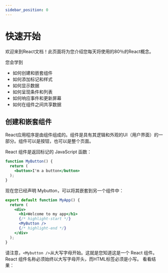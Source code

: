 ```yaml
---
sidebar_position: 0
---
```



# 快速开始

欢迎来到React文档！此页面将为您介绍您每天将使用的80％的React概念。

您会学到

- 如何创建和嵌套组件
- 如何添加标记和样式
- 如何显示数据
- 如何呈现条件和列表
- 如何响应事件和更新屏幕
- 如何在组件之间共享数据

## 创建和嵌套组件

React应用程序是由组件组成的。组件是具有其逻辑和外观的UI（用户界面）的一部分。组件可以是按钮，也可以是整个页面。

React 组件是返回标记的 JavaScript 函数：

```jsx
function MyButton() {
  return (
    <button>I'm a button</button>
  );
}
```

现在您已经声明 Mybutton，可以将其嵌套到另一个组件中：

```jsx
export default function MyApp() {
  return (
    <div>
      <h1>Welcome to my app</h1>
      {/* highlight-start */}
      <MyButton />
      {/* highlight-end */}
    </div>
  );
}
```

请注意，`<Mybutton />`从大写字母开始。这就是您知道这是一个 React 组件。React 组件名称必须始终以大写字母开头，而HTML标签必须是小写。
看看结果：